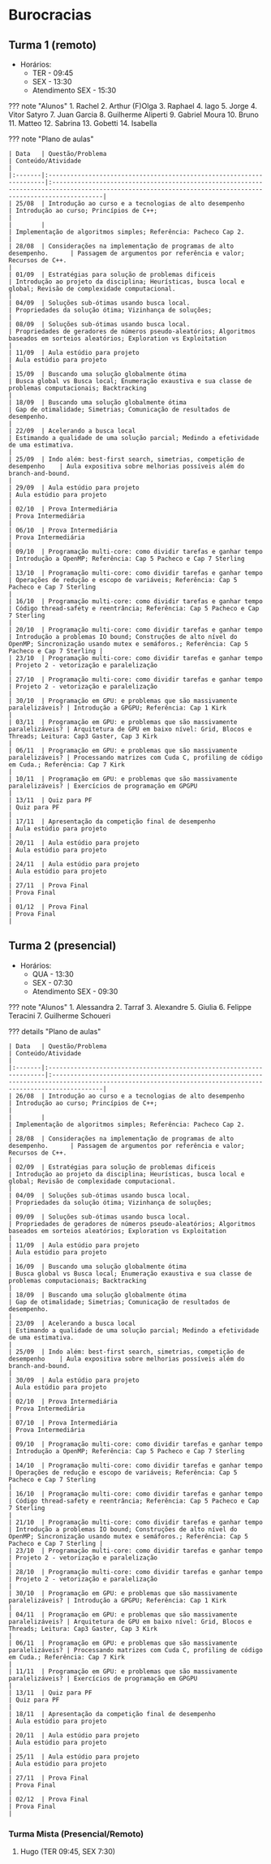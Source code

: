 

# Burocracias 

## Turma 1 (remoto) 

* Horários: 
    * TER - 09:45
    * SEX - 13:30
    * Atendimento SEX - 15:30

??? note "Alunos"
    1. Rachel
    2. Arthur (F)Olga
    3. Raphael
    4. Iago
    5. Jorge
    4. Vitor Satyro
    7. Juan Garcia
    8. Guilherme Aliperti
    9. Gabriel Moura
    10. Bruno
    11. Matteo
    12. Sabrina
    13. Gobetti
    14. Isabella

??? note "Plano de aulas"


    | Data   | Questão/Problema                                                     | Conteúdo/Atividade                                                                                                                                        |
    |:-------|:---------------------------------------------------------------------|:----------------------------------------------------------------------------------------------------------------------------------------------------------|
    | 25/08  | Introdução ao curso e a tecnologias de alto desempenho               | Introdução ao curso; Princípios de C++;                                                                                                                   |
    |        |                                                                      | Implementação de algoritmos simples; Referência: Pacheco Cap 2.                                                                                           |
    | 28/08  | Considerações na implementação de programas de alto desempenho.      | Passagem de argumentos por referência e valor; Recursos de C++.                                                                                           |
    | 01/09  | Estratégias para solução de problemas dificeis                       | Introdução ao projeto da disciplina; Heurísticas, busca local e global; Revisão de complexidade computacional.                                            |
    | 04/09  | Soluções sub-ótimas usando busca local.                              | Propriedades da solução ótima; Vizinhança de soluções;                                                                                                    |
    | 08/09  | Soluções sub-ótimas usando busca local.                              | Propriedades de geradores de números pseudo-aleatórios; Algoritmos baseados em sorteios aleatórios; Exploration vs Exploitation                           |
    | 11/09  | Aula estúdio para projeto                                            | Aula estúdio para projeto                                                                                                                                 |
    | 15/09  | Buscando uma solução globalmente ótima                               | Busca global vs Busca local; Enumeração exaustiva e sua classe de problemas computacionais; Backtracking                                                  |
    | 18/09  | Buscando uma solução globalmente ótima                               | Gap de otimalidade; Simetrias; Comunicação de resultados de desempenho.                                                                                   |
    | 22/09  | Acelerando a busca local                                             | Estimando a qualidade de uma solução parcial; Medindo a efetividade de uma estimativa.                                                                    |
    | 25/09  | Indo além: best-first search, simetrias, competição de desempenho    | Aula expositiva sobre melhorias possíveis além do branch-and-bound.                                                                                       |
    | 29/09  | Aula estúdio para projeto                                            | Aula estúdio para projeto                                                                                                                                 |
    | 02/10  | Prova Intermediária                                                  | Prova Intermediária                                                                                                                                       |
    | 06/10  | Prova Intermediária                                                  | Prova Intermediária                                                                                                                                       |
    | 09/10  | Programação multi-core: como dividir tarefas e ganhar tempo          | Introdução a OpenMP; Referência: Cap 5 Pacheco e Cap 7 Sterling                                                                                           |
    | 13/10  | Programação multi-core: como dividir tarefas e ganhar tempo          | Operações de redução e escopo de variáveis; Referência: Cap 5 Pacheco e Cap 7 Sterling                                                                    |
    | 16/10  | Programação multi-core: como dividir tarefas e ganhar tempo          | Código thread-safety e reentrância; Referência: Cap 5 Pacheco e Cap 7 Sterling                                                                            |
    | 20/10  | Programação multi-core: como dividir tarefas e ganhar tempo          | Introdução a problemas IO bound; Construções de alto nível do OpenMP; Sincronização usando mutex e semáforos.; Referência: Cap 5 Pacheco e Cap 7 Sterling |
    | 23/10  | Programação multi-core: como dividir tarefas e ganhar tempo          | Projeto 2 - vetorização e paralelização                                                                                                                   |
    | 27/10  | Programação multi-core: como dividir tarefas e ganhar tempo          | Projeto 2 - vetorização e paralelização                                                                                                                   |
    | 30/10  | Programação em GPU: e problemas que são massivamente paralelizáveis? | Introdução a GPGPU; Referência: Cap 1 Kirk                                                                                                                |
    | 03/11  | Programação em GPU: e problemas que são massivamente paralelizáveis? | Arquitetura de GPU em baixo nível: Grid, Blocos e Threads; Leitura: Cap3 Gaster, Cap 3 Kirk                                                               |
    | 06/11  | Programação em GPU: e problemas que são massivamente paralelizáveis? | Processando matrizes com Cuda C, profiling de código em Cuda.; Referência: Cap 7 Kirk                                                                     |
    | 10/11  | Programação em GPU: e problemas que são massivamente paralelizáveis? | Exercícios de programação em GPGPU                                                                                                                        |
    | 13/11  | Quiz para PF                                                         | Quiz para PF                                                                                                                                              |
    | 17/11  | Apresentação da competição final de desempenho                       | Aula estúdio para projeto                                                                                                                                 |
    | 20/11  | Aula estúdio para projeto                                            | Aula estúdio para projeto                                                                                                                                 |
    | 24/11  | Aula estúdio para projeto                                            | Aula estúdio para projeto                                                                                                                                 |
    | 27/11  | Prova Final                                                          | Prova Final                                                                                                                                               |
    | 01/12  | Prova Final                                                          | Prova Final                                                                                                                                               |


## Turma 2 (presencial)

* Horários: 
    * QUA - 13:30
    * SEX - 07:30
    * Atendimento SEX - 09:30

??? note "Alunos"
    1. Alessandra
    2. Tarraf
    3. Alexandre
    5. Giulia
    6. Felippe Teracini
    7. Guilherme Schoueri

??? details "Plano de aulas"



    | Data   | Questão/Problema                                                     | Conteúdo/Atividade                                                                                                                                        |
    |:-------|:---------------------------------------------------------------------|:----------------------------------------------------------------------------------------------------------------------------------------------------------|
    | 26/08  | Introdução ao curso e a tecnologias de alto desempenho               | Introdução ao curso; Princípios de C++;                                                                                                                   |
    |        |                                                                      | Implementação de algoritmos simples; Referência: Pacheco Cap 2.                                                                                           |
    | 28/08  | Considerações na implementação de programas de alto desempenho.      | Passagem de argumentos por referência e valor; Recursos de C++.                                                                                           |
    | 02/09  | Estratégias para solução de problemas dificeis                       | Introdução ao projeto da disciplina; Heurísticas, busca local e global; Revisão de complexidade computacional.                                            |
    | 04/09  | Soluções sub-ótimas usando busca local.                              | Propriedades da solução ótima; Vizinhança de soluções;                                                                                                    |
    | 09/09  | Soluções sub-ótimas usando busca local.                              | Propriedades de geradores de números pseudo-aleatórios; Algoritmos baseados em sorteios aleatórios; Exploration vs Exploitation                           |
    | 11/09  | Aula estúdio para projeto                                            | Aula estúdio para projeto                                                                                                                                 |
    | 16/09  | Buscando uma solução globalmente ótima                               | Busca global vs Busca local; Enumeração exaustiva e sua classe de problemas computacionais; Backtracking                                                  |
    | 18/09  | Buscando uma solução globalmente ótima                               | Gap de otimalidade; Simetrias; Comunicação de resultados de desempenho.                                                                                   |
    | 23/09  | Acelerando a busca local                                             | Estimando a qualidade de uma solução parcial; Medindo a efetividade de uma estimativa.                                                                    |
    | 25/09  | Indo além: best-first search, simetrias, competição de desempenho    | Aula expositiva sobre melhorias possíveis além do branch-and-bound.                                                                                       |
    | 30/09  | Aula estúdio para projeto                                            | Aula estúdio para projeto                                                                                                                                 |
    | 02/10  | Prova Intermediária                                                  | Prova Intermediária                                                                                                                                       |
    | 07/10  | Prova Intermediária                                                  | Prova Intermediária                                                                                                                                       |
    | 09/10  | Programação multi-core: como dividir tarefas e ganhar tempo          | Introdução a OpenMP; Referência: Cap 5 Pacheco e Cap 7 Sterling                                                                                           |
    | 14/10  | Programação multi-core: como dividir tarefas e ganhar tempo          | Operações de redução e escopo de variáveis; Referência: Cap 5 Pacheco e Cap 7 Sterling                                                                    |
    | 16/10  | Programação multi-core: como dividir tarefas e ganhar tempo          | Código thread-safety e reentrância; Referência: Cap 5 Pacheco e Cap 7 Sterling                                                                            |
    | 21/10  | Programação multi-core: como dividir tarefas e ganhar tempo          | Introdução a problemas IO bound; Construções de alto nível do OpenMP; Sincronização usando mutex e semáforos.; Referência: Cap 5 Pacheco e Cap 7 Sterling |
    | 23/10  | Programação multi-core: como dividir tarefas e ganhar tempo          | Projeto 2 - vetorização e paralelização                                                                                                                   |
    | 28/10  | Programação multi-core: como dividir tarefas e ganhar tempo          | Projeto 2 - vetorização e paralelização                                                                                                                   |
    | 30/10  | Programação em GPU: e problemas que são massivamente paralelizáveis? | Introdução a GPGPU; Referência: Cap 1 Kirk                                                                                                                |
    | 04/11  | Programação em GPU: e problemas que são massivamente paralelizáveis? | Arquitetura de GPU em baixo nível: Grid, Blocos e Threads; Leitura: Cap3 Gaster, Cap 3 Kirk                                                               |
    | 06/11  | Programação em GPU: e problemas que são massivamente paralelizáveis? | Processando matrizes com Cuda C, profiling de código em Cuda.; Referência: Cap 7 Kirk                                                                     |
    | 11/11  | Programação em GPU: e problemas que são massivamente paralelizáveis? | Exercícios de programação em GPGPU                                                                                                                        |
    | 13/11  | Quiz para PF                                                         | Quiz para PF                                                                                                                                              |
    | 18/11  | Apresentação da competição final de desempenho                       | Aula estúdio para projeto                                                                                                                                 |
    | 20/11  | Aula estúdio para projeto                                            | Aula estúdio para projeto                                                                                                                                 |
    | 25/11  | Aula estúdio para projeto                                            | Aula estúdio para projeto                                                                                                                                 |
    | 27/11  | Prova Final                                                          | Prova Final                                                                                                                                               |
    | 02/12  | Prova Final                                                          | Prova Final                                                                                                                                               |


### Turma Mista (Presencial/Remoto)

1. Hugo (TER 09:45, SEX 7:30)
